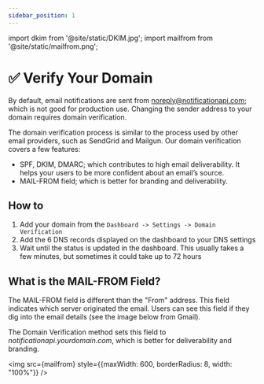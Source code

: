```yaml
---
sidebar_position: 1
---
```


import dkim from '@site/static/DKIM.jpg';
import mailfrom from '@site/static/mailfrom.png';

# ✅ Verify Your Domain

By default, email notifications are sent from noreply@notificationapi.com; which is not good for production use. Changing the sender address to your domain requires domain verification.

The domain verification process is similar to the process used by other email providers, such as SendGrid and Mailgun. Our domain verification covers a few features:

- SPF, DKIM, DMARC; which contributes to high email deliverability. It helps your users to be more confident about an email’s source.
- MAIL-FROM field; which is better for branding and deliverability.

## How to

1. Add your domain from the `Dashboard -> Settings -> Domain Verification`
2. Add the 6 DNS records displayed on the dashboard to your DNS settings
3. Wait until the status is updated in the dashboard. This usually takes a few minutes, but sometimes it could take up to 72 hours

## What is the MAIL-FROM Field?

The MAIL-FROM field is different than the "From" address. This field indicates which server originated the email. Users can see this field if they dig into the email details (see the image below from Gmail).

The Domain Verification method sets this field to _notificationapi.yourdomain.com_, which is better for deliverability and branding.

<img src={mailfrom} style={{maxWidth: 600, borderRadius: 8, width: "100%"}} />
